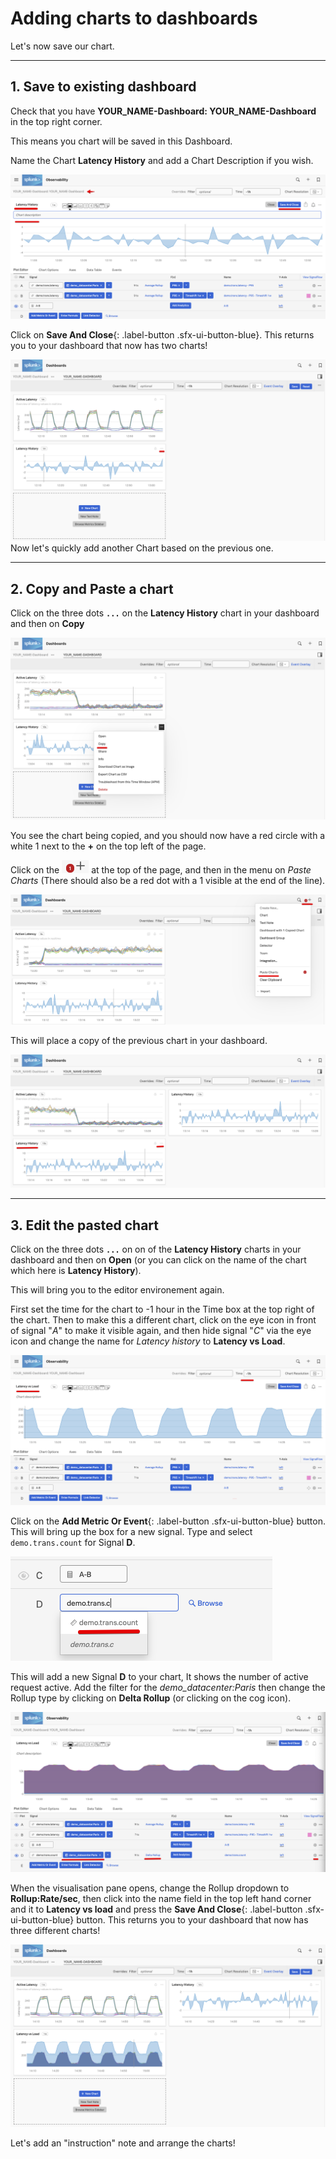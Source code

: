 # Adding charts to dashboards

Let's now save our chart.

---

## 1. Save to existing dashboard

Check that you have **YOUR_NAME-Dashboard: YOUR_NAME-Dashboard** in the top right corner.

This means you chart will be saved in this Dashboard.

Name the Chart **Latency History** and add a Chart Description if you wish.

![Save Chart 1](../images/dashboards/M-MoreCharts-1.png)

Click on **Save And Close**{: .label-button .sfx-ui-button-blue}. This returns you to your dashboard that now has two charts!

![Save Chart 2](../images/dashboards/M-MoreCharts-2.png)
Now let's quickly add another Chart based on the previous one.

---

## 2. Copy and Paste a chart

Click on the three dots **`...`** on the **Latency History** chart in your dashboard and then on **Copy**

![Copy chart](../images/dashboards/M-MoreCharts-3.png)

You see the chart being copied, and you should now have a red circle with a white 1 next to the **+** on the top left of the page.

Click on the ![red one](../images/dashboards/M-MoreCharts-4.png) at the top of the page, and then in the menu on *Paste Charts* (There should also be a red dot with a 1 visible at the end of the line).

![Past charts](../images/dashboards/M-MoreCharts-5.png)

This will place a copy of the previous chart in your dashboard.

![Three Dashboard](../images/dashboards/M-MoreCharts-6.png)

---

## 3. Edit the pasted chart

Click on the three dots **`...`** on on of the **Latency History** charts in your dashboard and then on **Open** (or you can click on the name of the chart which here is **Latency History**).

This will bring you to the editor environement again.

First set the time for the chart to -1 hour in the Time box at the top right of the chart. Then to make this a different chart, click on the eye icon in front of signal "*A*" to make it visible again, and then hide signal "*C*" via the eye icon and change the name for *Latency history* to **Latency vs Load**.

![Set Visibility](../images/dashboards/M-MoreCharts-7.png)

Click on the **Add Metric Or Event**{: .label-button .sfx-ui-button-blue} button. This will bring up the box for a new signal. Type and select `demo.trans.count` for Signal **D**.

![Dashboard Info](../images/dashboards/M-MoreCharts-8.png)

This will add a new Signal **D** to your chart, It shows the number of active request active. Add the filter for the *demo_datacenter:Paris* then change the Rollup type by clicking on **Delta Rollup** (or clicking on the cog icon).

![rollup change](../images/dashboards/M-MoreCharts-9.png)

When the visualisation pane opens, change the Rollup dropdown to **Rollup:Rate/sec**, then click into the name field in the top left hand corner and it to **Latency vs load** and press the **Save And Close**{: .label-button .sfx-ui-button-blue} button. This returns you to your dashboard that now has three different charts!

![three charts](../images/dashboards/M-MoreCharts-10.png)

Let's add an "instruction" note and arrange the charts!
